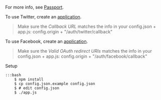 For more info, see [Passport][1].


To use Twitter, create an [application][2].
> Make sure the *Callback URL* matches the info in your config.json + app.js:
>       config.origin + "/auth/twitter/callback"


To use Facebook, create an [application][3].
> Make sure the *Valid OAuth redirect URIs* matches the info in your config.json + app.js:
>       config.origin + "/auth/facebook/callback"


Setup

    :::bash
        $ npm install
        $ cp config.json.example config.json
        $ # edit config.json
        $ ./app.js 


[1]: http://passportjs.org/
[2]: https://dev.twitter.com/
[3]: https://developers.facebook.com/
